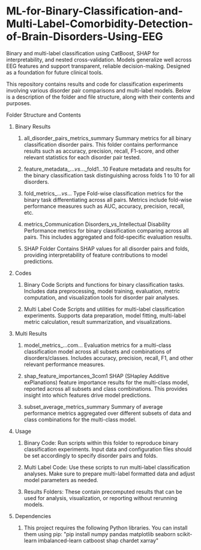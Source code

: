 # ML-for-Binary-Classification-and-Multi-Label-Comorbidity-Detection-of-Brain-Disorders-Using-EEG
Binary and multi-label classification using CatBoost, SHAP for interpretability, and nested cross-validation. Models generalize well across EEG features and support transparent, reliable decision-making. Designed as a foundation for future clinical tools.

This repository contains results and code for classification experiments involving various disorder pair comparisons and multi-label models. Below is a description of the folder and file structure, along with their contents and purposes.

Folder Structure and Contents
1. Binary Results
    1. all_disorder_pairs_metrics_summary
        Summary metrics for all binary classification disorder pairs. This folder contains performance results such as accuracy, precision, recall, F1-score, and other relevant statistics for each disorder pair tested.

    2. feature_metadata_..._vs_..._fold1...10
        Feature metadata and results for the binary classification task distinguishing across folds 1 to 10 for all disorders. 

    3. fold_metrics_..._vs_... Type
        Fold-wise classification metrics for the binary task differentiating across all pairs. Metrics include fold-wise performance measures such as AUC, accuracy, precision, recall, etc.

    4. metrics_Communication Disorders_vs_Intellectual Disability
        Performance metrics for binary classification comparing across all pairs. This includes aggregated and fold-specific evaluation results.

    5. SHAP Folder 
        Contains SHAP values for all disorder pairs and folds, providing interpretability of feature contributions to model predictions.

2.  Codes
    1. Binary Code
        Scripts and functions for binary classification tasks. Includes data preprocessing, model training, evaluation, metric computation, and visualization tools for disorder pair analyses.

    2. Multi Label Code
        Scripts and utilities for multi-label classification experiments. Supports data preparation, model fitting, multi-label metric calculation, result summarization, and visualizations.

3. Multi Results
    1. model_metrics_...com...
        Evaluation metrics for a multi-class classification model across all subsets and combinations of disorders/classes. Includes accuracy, precision, recall, F1, and other relevant performance measures.

    2. shap_feature_importances_3com1
        SHAP (SHapley Additive exPlanations) feature importance results for the multi-class model, reported across all subsets and class combinations. This provides insight into which features drive model predictions.

    3. subset_average_metrics_summary
        Summary of average performance metrics aggregated over different subsets of data and class combinations for the multi-class model.

4. Usage
    1. Binary Code: Run scripts within this folder to reproduce binary classification experiments. Input data and configuration files should be set accordingly to specify disorder pairs and folds.

    2. Multi Label Code: Use these scripts to run multi-label classification analyses. Make sure to prepare multi-label formatted data and adjust model parameters as needed.

    3. Results Folders: These contain precomputed results that can be used for analysis, visualization, or reporting without rerunning models.

5. Dependencies
    1. This project requires the following Python libraries. You can install them using pip:
            "pip install numpy pandas matplotlib seaborn scikit-learn imbalanced-learn catboost shap chardet xarray"
